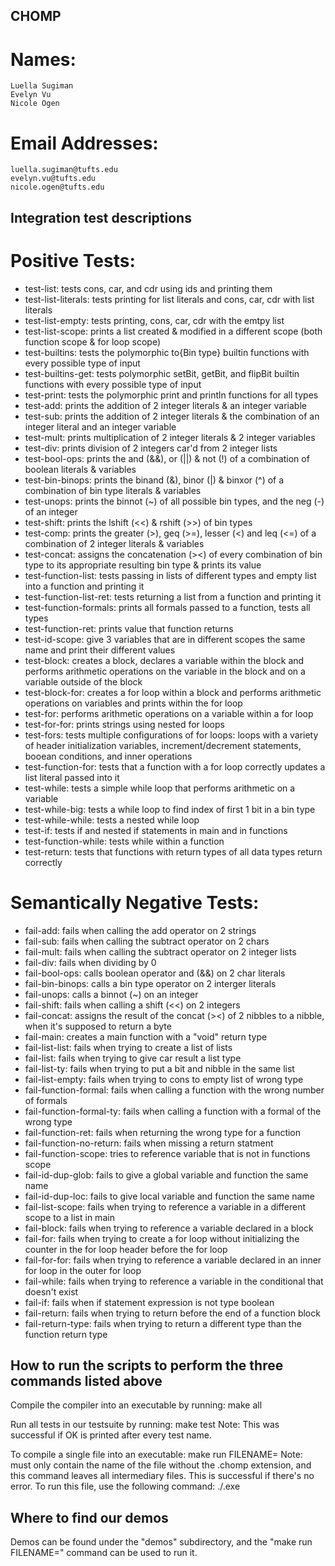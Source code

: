 ## CHOMP ##
# Names: 
    Luella Sugiman
    Evelyn Vu
    Nicole Ogen

# Email Addresses: 
    luella.sugiman@tufts.edu
    evelyn.vu@tufts.edu
    nicole.ogen@tufts.edu

## Integration test descriptions ##
# Positive Tests:
- test-list: tests cons, car, and cdr using ids and printing them
- test-list-literals: tests printing for list literals and cons, car, cdr with list literals 
- test-list-empty: tests printing, cons, car, cdr with the emtpy list
- test-list-scope: prints a list created & modified in a different scope (both
    function scope & for loop scope)
- test-builtins: tests the polymorphic to{Bin type} builtin functions with every 
    possible type of input
- test-builtins-get: tests polymorphic setBit, getBit, and flipBit builtin functions with 
    every possible type of input
- test-print: tests the polymorphic print and println functions for all types
- test-add: prints the addition of 2 integer literals & an integer variable
- test-sub: prints the addition of 2 integer literals & the combination of an integer literal and an integer variable
- test-mult: prints multiplication of 2 integer literals & 2 integer variables
- test-div: prints division of 2 integers car'd from 2 integer lists
- test-bool-ops: prints the and (&&), or (||) & not (!) of a combination of boolean literals & variables
- test-bin-binops: prints the binand (&), binor (|) & binxor (^) of a combination of bin type literals & variables
- test-unops: prints the binnot (~) of all possible bin types, and the neg (-) of an integer
- test-shift: prints the lshift (<<) & rshift (>>) of bin types
- test-comp: prints the greater (>), geq (>=), lesser (<) and leq (<=) of a combination of 2 integer literals & variables
- test-concat: assigns the concatenation (><) of every combination of bin type to its appropriate resulting bin type & prints its value
- test-function-list: tests passing in lists of different types and empty 
                      list into a function and printing it
- test-function-list-ret: tests returning a list from a function and printing it
- test-function-formals: prints all formals passed to a function, tests all types 
- test-function-ret: prints value that function returns
- test-id-scope: give 3 variables that are in different scopes the same name and print their different values
- test-block: creates a block, declares a variable within the block and performs arithmetic operations on the variable in the block and on a variable outside of the block
- test-block-for: creates a for loop within a block and performs arithmetic operations on variables and prints within the for loop
- test-for: performs arithmetic operations on a variable within a for loop
- test-for-for: prints strings using nested for loops
- test-fors: tests multiple configurations of for loops: loops with a variety of header initialization variables, increment/decrement statements, booean conditions, and inner operations
- test-function-for: tests that a function with a for loop correctly updates a list literal passed into it
- test-while: tests a simple while loop that performs arithmetic on a variable
- test-while-big: tests a while loop to find index of first 1 bit in a bin type
- test-while-while: tests a nested while loop
- test-if: tests if and nested if statements in main and in functions
- test-function-while: tests while within a function
- test-return: tests that functions with return types of all data types return correctly

# Semantically Negative Tests: 
- fail-add: fails when calling the add operator on 2 strings
- fail-sub: fails when calling the subtract operator on 2 chars
- fail-mult: fails when calling the subtract operator on 2 integer lists
- fail-div: fails when dividing by 0
- fail-bool-ops: calls boolean operator and (&&) on 2 char literals
- fail-bin-binops: calls a bin type operator on 2 interger literals
- fail-unops: calls a binnot (~) on an integer
- fail-shift: fails when calling a shift (<<) on 2 integers
- fail-concat: assigns the result of the concat (><) of 2 nibbles to a nibble, when it's supposed to return a byte
- fail-main: creates a main function with a "void" return type
- fail-list-list: fails when trying to create a list of lists
- fail-list: fails when trying to give car result a list type
- fail-list-ty: fails when trying to put a bit and nibble in the same list
- fail-list-empty: fails when trying to cons to empty list of wrong type
- fail-function-formal: fails when calling a function with the wrong number of formals
- fail-function-formal-ty: fails when calling a function with a formal of the wrong type
- fail-function-ret: fails when returning the wrong type for a function
- fail-function-no-return: fails when missing a return statment
- fail-function-scope: tries to reference variable that is not in functions scope
- fail-id-dup-glob: fails to give a global variable and function the same name
- fail-id-dup-loc: fails to give local variable and function the same name
- fail-list-scope: fails when trying to reference a variable in a different scope to a list in main   
- fail-block: fails when trying to reference a variable declared in a block 
- fail-for: fails when trying to create a for loop without initializing the counter in the for loop header before the for loop
- fail-for-for: fails when trying to reference a variable declared in an inner for loop in the outer for loop
- fail-while: fails when trying to reference a variable in the conditional that doesn't exist
- fail-if: fails when if statement expression is not type boolean
- fail-return: fails when trying to return before the end of a function block
- fail-return-type: fails when trying to return a different type than the function return type

## How to run the scripts to perform the three commands listed above ##
Compile the compiler into an executable by running: 
    make all

Run all tests in our testsuite by running:
    make test
Note: This was successful if OK is printed after every test name. 

To compile a single file into an executable:
    make run FILENAME=<filename>
Note: <filename> must only contain the name of the file without the .chomp extension,
and this command leaves all intermediary files. This is successful if there's no error.
To run this file, use the following command: ./<filename>.exe

## Where to find our demos ##
Demos can be found under the "demos" subdirectory, and the "make run FILENAME=<filename>"
command can be used to run it.
